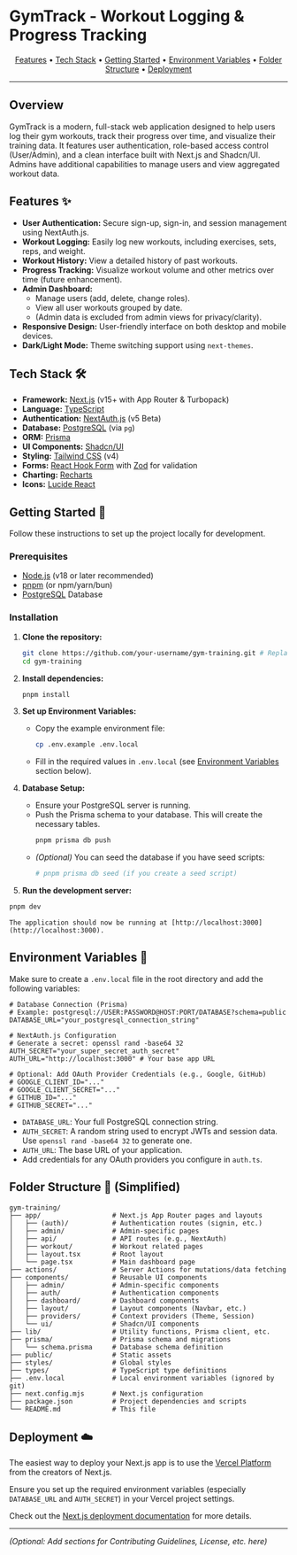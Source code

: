 # GymTrack - Workout Logging & Progress Tracking

<p align="center">
  <a href="#features">Features</a> •
  <a href="#tech-stack">Tech Stack</a> •
  <a href="#getting-started">Getting Started</a> •
  <a href="#environment-variables">Environment Variables</a> •
  <a href="#folder-structure">Folder Structure</a> •
  <a href="#deployment">Deployment</a>
</p>

---

## Overview

GymTrack is a modern, full-stack web application designed to help users log their gym workouts, track their progress over time, and visualize their training data. It features user authentication, role-based access control (User/Admin), and a clean interface built with Next.js and Shadcn/UI. Admins have additional capabilities to manage users and view aggregated workout data.

## Features ✨

*   **User Authentication:** Secure sign-up, sign-in, and session management using NextAuth.js.
*   **Workout Logging:** Easily log new workouts, including exercises, sets, reps, and weight.
*   **Workout History:** View a detailed history of past workouts.
*   **Progress Tracking:** Visualize workout volume and other metrics over time (future enhancement).
*   **Admin Dashboard:**
    *   Manage users (add, delete, change roles).
    *   View all user workouts grouped by date.
    *   (Admin data is excluded from admin views for privacy/clarity).
*   **Responsive Design:** User-friendly interface on both desktop and mobile devices.
*   **Dark/Light Mode:** Theme switching support using `next-themes`.

## Tech Stack 🛠️

*   **Framework:** [Next.js](https://nextjs.org/) (v15+ with App Router & Turbopack)
*   **Language:** [TypeScript](https://www.typescriptlang.org/)
*   **Authentication:** [NextAuth.js](https://next-auth.js.org/) (v5 Beta)
*   **Database:** [PostgreSQL](https://www.postgresql.org/) (via `pg`)
*   **ORM:** [Prisma](https://www.prisma.io/)
*   **UI Components:** [Shadcn/UI](https://ui.shadcn.com/)
*   **Styling:** [Tailwind CSS](https://tailwindcss.com/) (v4)
*   **Forms:** [React Hook Form](https://react-hook-form.com/) with [Zod](https://zod.dev/) for validation
*   **Charting:** [Recharts](https://recharts.org/)
*   **Icons:** [Lucide React](https://lucide.dev/)

## Getting Started 🚀

Follow these instructions to set up the project locally for development.

### Prerequisites

*   [Node.js](https://nodejs.org/) (v18 or later recommended)
*   [pnpm](https://pnpm.io/) (or npm/yarn/bun)
*   [PostgreSQL](https://www.postgresql.org/download/) Database

### Installation

1.  **Clone the repository:**
    ```bash
    git clone https://github.com/your-username/gym-training.git # Replace with your repo URL
    cd gym-training
    ```

2.  **Install dependencies:**
    ```bash
    pnpm install
    ```

3.  **Set up Environment Variables:**
    *   Copy the example environment file:
        ```bash
        cp .env.example .env.local
        ```
    *   Fill in the required values in `.env.local` (see [Environment Variables](#environment-variables) section below).

4.  **Database Setup:**
    *   Ensure your PostgreSQL server is running.
    *   Push the Prisma schema to your database. This will create the necessary tables.
        ```bash
        pnpm prisma db push
        ```
    *   *(Optional)* You can seed the database if you have seed scripts:
        ```bash
        # pnpm prisma db seed (if you create a seed script)
        ```

5.  **Run the development server:**
```bash
pnpm dev
```

    The application should now be running at [http://localhost:3000](http://localhost:3000).

## Environment Variables 🔑

Make sure to create a `.env.local` file in the root directory and add the following variables:

```env
# Database Connection (Prisma)
# Example: postgresql://USER:PASSWORD@HOST:PORT/DATABASE?schema=public
DATABASE_URL="your_postgresql_connection_string"

# NextAuth.js Configuration
# Generate a secret: openssl rand -base64 32
AUTH_SECRET="your_super_secret_auth_secret"
AUTH_URL="http://localhost:3000" # Your base app URL

# Optional: Add OAuth Provider Credentials (e.g., Google, GitHub)
# GOOGLE_CLIENT_ID="..."
# GOOGLE_CLIENT_SECRET="..."
# GITHUB_ID="..."
# GITHUB_SECRET="..."
```

*   `DATABASE_URL`: Your full PostgreSQL connection string.
*   `AUTH_SECRET`: A random string used to encrypt JWTs and session data. Use `openssl rand -base64 32` to generate one.
*   `AUTH_URL`: The base URL of your application.
*   Add credentials for any OAuth providers you configure in `auth.ts`.

## Folder Structure 📁 (Simplified)

```
gym-training/
├── app/                  # Next.js App Router pages and layouts
│   ├── (auth)/           # Authentication routes (signin, etc.)
│   ├── admin/            # Admin-specific pages
│   ├── api/              # API routes (e.g., NextAuth)
│   ├── workout/          # Workout related pages
│   ├── layout.tsx        # Root layout
│   └── page.tsx          # Main dashboard page
├── actions/              # Server Actions for mutations/data fetching
├── components/           # Reusable UI components
│   ├── admin/            # Admin-specific components
│   ├── auth/             # Authentication components
│   ├── dashboard/        # Dashboard components
│   ├── layout/           # Layout components (Navbar, etc.)
│   ├── providers/        # Context providers (Theme, Session)
│   └── ui/               # Shadcn/UI components
├── lib/                  # Utility functions, Prisma client, etc.
├── prisma/               # Prisma schema and migrations
│   └── schema.prisma     # Database schema definition
├── public/               # Static assets
├── styles/               # Global styles
├── types/                # TypeScript type definitions
├── .env.local            # Local environment variables (ignored by git)
├── next.config.mjs       # Next.js configuration
├── package.json          # Project dependencies and scripts
└── README.md             # This file
```

## Deployment ☁️

The easiest way to deploy your Next.js app is to use the [Vercel Platform](https://vercel.com/new?utm_medium=default-template&filter=next.js&utm_source=create-next-app&utm_campaign=create-next-app-readme) from the creators of Next.js.

Ensure you set up the required environment variables (especially `DATABASE_URL` and `AUTH_SECRET`) in your Vercel project settings.

Check out the [Next.js deployment documentation](https://nextjs.org/docs/app/building-your-application/deploying) for more details.

---

*(Optional: Add sections for Contributing Guidelines, License, etc. here)*

